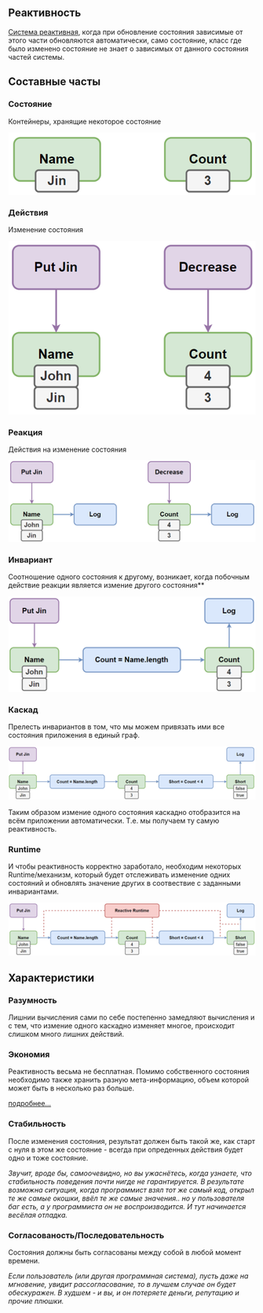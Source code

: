 ## Реактивность
[Система реактивная](https://page.hyoo.ru/#!=vuypgx_v55bpt), когда при обновление состояния зависимые от этого части обновляются автоматически, само состояние, класс где было изменено состояние не знает о зависимых от данного состояния частей системы.

## Составные часты

### Состояние
Контейнеры, хранящие некоторое состояние

![img.png](__img__/img.png)

### Действия
Изменение состояния

![img_1.png](__img__/img_1.png)

### Реакция
Действия на изменение состояния

![img_2.png](__img__/img_2.png)

### Инвариант
Соотношение одного состояния к другому, возникает, когда побочным действие реакции является измение другого состояния**

![img_3.png](__img__/img_3.png)

### Каскад
Прелесть инвариантов в том, что мы можем привязать ими все состояния приложения в единый граф.

![img_4.png](__img__/img_4.png)

Таким образом измение одного состояния каскадно отобразится на всём приложении автоматически. Т.е. мы получаем ту самую реактивность.

### Runtime
И чтобы реактивность корректно заработало, необходим некоторых Runtime/механизм, который будет отслеживать изменение одних состояний и обновлять значение других в соотвествие с заданными инвариантами.

![img_5.png](__img__/img_5.png)

## Характеристики

### Разумность
Лишнии вычисления сами по себе постепенно замедляют вычисления и с тем, что измение одного каскадно изменяет многое, происходит слишком много лишних действий.

### Экономия
Реактивность весьма не бесплатная. Помимо собственного состояния необходимо также хранить разную мета-информацию, объем которой может быть в несколько раз больше.

[подробнее...](https://page.hyoo.ru/#!=bgoytp_77kuaw/View'bgoytp_77kuaw'.Details=%F0%9F%92%B8%20Economy)

### Стабильность
После изменения состояния, результат должен быть такой же, как старт с нуля в этом же состояние - всегда при опреденных действия будет одно и тоже состояние.

_Звучит, вроде бы, самоочевидно, но вы ужаснётесь, когда узнаете, что стабильность поведения почти нигде не гарантируется. В результате возможна ситуация, когда программист взял тот же самый код, открыл те же самые окошки, ввёл те же самые значения.. но у пользователя баг есть, а у программиста он не воспроизводится. И тут начинается весёлая отладка._

### Согласованость/Последовательность
Состояния должны быть согласованы между собой в любой момент времени.

_Если пользователь (или другая программная система), пусть даже на мгновение, увидит рассогласование, то в лучшем случае он будет обескуражен. В худшем - и вы, и он потеряете деньги, репутацию и прочие плюшки._


